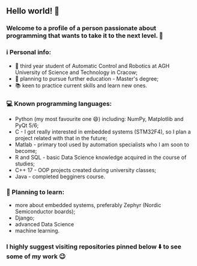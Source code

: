 ## Hello world! 👋
### Welcome to a profile of a person passionate about programming that wants to take it to the next level. 🚀

### :information_source: Personal info:
- 🤖 third year student of Automatic Control and Robotics at AGH University of Science and Technology in Cracow;
- :roller_coaster: planning to pursue further education - Master's degree;
- :books: keen to practice current skills and learn new ones.

### 💻 Known programming languages:
- Python (my most favourite one 😄) including: NumPy, Matplotlib and PyQt 5/6;
- C - I got really interested in embedded systems (STM32F4), so I plan a project related with that in the future;
- Matlab - primary tool used by automation specialists who I am soon to become;
- R and SQL - basic Data Science knowledge acquired in the course of studies;
- C++ 17 - OOP projects created during university classes;
- Java - completed begginers course.

### 🌱 Planning to learn:
- more about embedded systems, preferably Zephyr (Nordic Semiconductor boards);
- Django;
- advanced Data Science
- machine learning.


### I highly suggest visiting repositories pinned below :arrow_down: to see some of my work :wink:


    
<!--
**Filip-Dymczyk/Filip-Dymczyk** is a ✨ _special_ ✨ repository because its `README.md` (this file) appears on your GitHub profile.

Here are some ideas to get you started:

- 🔭 I’m currently working on ...
- 🌱 I’m currently learning ...
- 👯 I’m looking to collaborate on ...
- 🤔 I’m looking for help with ...
- 💬 Ask me about ...
- 📫 How to reach me: ...
- 😄 Pronouns: ...
- ⚡ Fun fact: ...
-->
